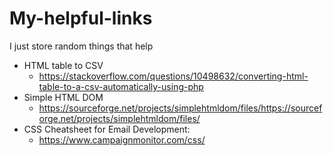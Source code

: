 # My-helpful-links
I just store random things that help

- HTML table to CSV
  - https://stackoverflow.com/questions/10498632/converting-html-table-to-a-csv-automatically-using-php
- Simple HTML DOM
  - https://sourceforge.net/projects/simplehtmldom/files/https://sourceforge.net/projects/simplehtmldom/files/
- CSS Cheatsheet for Email Development:
  - https://www.campaignmonitor.com/css/
